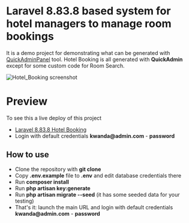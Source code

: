 # Laravel 8.83.8 based system for hotel managers to manage room bookings

It is a demo project for demonstrating what can be generated with [QuickAdminPanel](https://quickadminpanel.com) tool.
Hotel Booking is all generated with __QuickAdmin__ except for some custom code for Room Search.

![Hotel_Booking screenshot](https://i.ibb.co/h8ft6Sv/hotel-booking-demo.png)

# Preview
To see this a live deploy of this project

  * [Laravel 8.83.8 Hotel Booking](http://laravel-hotel-booking.herokuapp.com/login)
  * Login with default credentials __kwanda@admin.com__ - __password__



## How to use

- Clone the repository with __git clone__
- Copy __.env.example__ file to __.env__ and edit database credentials there
- Run __composer install__
- Run __php artisan key:generate__
- Run __php artisan migrate --seed__ (it has some seeded data for your testing)
- That's it: launch the main URL and login with default credentials __kwanda@admin.com__ - __password__



